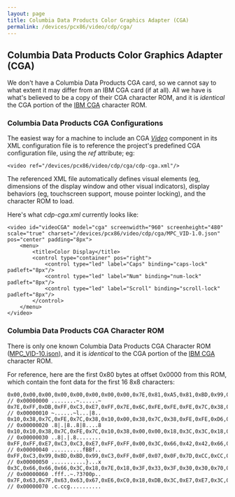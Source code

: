```yaml
---
layout: page
title: Columbia Data Products Color Graphics Adapter (CGA)
permalink: /devices/pcx86/video/cdp/cga/
---
```


Columbia Data Products Color Graphics Adapter (CGA)
---

We don't have a Columbia Data Products CGA card, so we cannot say to what extent it may differ from
an IBM CGA card (if at all).  All we have is what's believed to be a copy of their CGA character ROM,
and it is *identical* the CGA portion of the [IBM CGA](/devices/pcx86/video/ibm/cga/) character ROM.

### Columbia Data Products CGA Configurations

The easiest way for a machine to include an CGA *[Video](/docs/pcx86/video/)* component in its XML configuration file
is to reference the project's predefined CGA configuration file, using the *ref* attribute; eg:

	<video ref="/devices/pcx86/video/cdp/cga/cdp-cga.xml"/>

The referenced XML file automatically defines visual elements (eg, dimensions of the display window and other
visual indicators), display behaviors (eg, touchscreen support, mouse pointer locking), and the character ROM to load. 

Here's what *cdp-cga.xml* currently looks like:

	<video id="videoCGA" model="cga" screenwidth="960" screenheight="480" scale="true" charset="/devices/pcx86/video/cdp/cga/MPC_VID-1.0.json" pos="center" padding="8px">
		<menu>
			<title>Color Display</title>
			<control type="container" pos="right">
				<control type="led" label="Caps" binding="caps-lock" padleft="8px"/>
				<control type="led" label="Num" binding="num-lock" padleft="8px"/>
				<control type="led" label="Scroll" binding="scroll-lock" padleft="8px"/>
			</control>
		</menu>
	</video>

### Columbia Data Products CGA Character ROM

There is only one known Columbia Data Products CGA Character ROM ([MPC_VID-10.json](MPC_VID-1.0.json)), and it is
*identical* to the CGA portion of the [IBM CGA](/devices/pcx86/video/ibm/cga/) character ROM.

For reference, here are the first 0x80 bytes at offset 0x0000 from this ROM, which contain the font data for the first
16 8x8 characters:

	0x00,0x00,0x00,0x00,0x00,0x00,0x00,0x00,0x7E,0x81,0xA5,0x81,0xBD,0x99,0x81,0x7E, // 0x00000000 ........~......~
	0x7E,0xFF,0xDB,0xFF,0xC3,0xE7,0xFF,0x7E,0x6C,0xFE,0xFE,0xFE,0x7C,0x38,0x10,0x00, // 0x00000010 ~......~l...|8..
	0x10,0x38,0x7C,0xFE,0x7C,0x38,0x10,0x00,0x38,0x7C,0x38,0xFE,0xFE,0xD6,0x10,0x38, // 0x00000020 .8|.|8..8|8....8
	0x10,0x10,0x38,0x7C,0xFE,0x7C,0x10,0x38,0x00,0x00,0x18,0x3C,0x3C,0x18,0x00,0x00, // 0x00000030 ..8|.|.8........
	0xFF,0xFF,0xE7,0xC3,0xC3,0xE7,0xFF,0xFF,0x00,0x3C,0x66,0x42,0x42,0x66,0x3C,0x00, // 0x00000040 ..........fBBf..
	0xFF,0xC3,0x99,0xBD,0xBD,0x99,0xC3,0xFF,0x0F,0x07,0x0F,0x7D,0xCC,0xCC,0xCC,0x78, // 0x00000050 ...........}...x
	0x3C,0x66,0x66,0x66,0x3C,0x18,0x7E,0x18,0x3F,0x33,0x3F,0x30,0x30,0x70,0xF0,0xE0, // 0x00000060 .fff..~.?3?00p..
	0x7F,0x63,0x7F,0x63,0x63,0x67,0xE6,0xC0,0x18,0xDB,0x3C,0xE7,0xE7,0x3C,0xDB,0x18, // 0x00000070 .c.ccg..........
